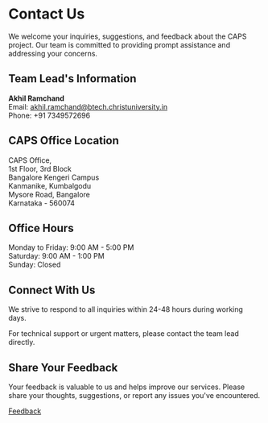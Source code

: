 # Contact Us

We welcome your inquiries, suggestions, and feedback about the CAPS project. Our team is committed to providing prompt assistance and addressing your concerns.

## Team Lead's Information

**Akhil Ramchand**  
Email: [akhil.ramchand@btech.christuniversity.in](mailto:akhil.ramchand@btech.christuniversity.in)  
Phone: +91 7349572696

## CAPS Office Location
CAPS Office, <br>
1st Floor, 3rd Block <br>
Bangalore Kengeri Campus <br>
Kanmanike, Kumbalgodu <br> 
Mysore Road, Bangalore <br>
Karnataka - 560074

## Office Hours
Monday to Friday: 9:00 AM - 5:00 PM  
Saturday: 9:00 AM - 1:00 PM  
Sunday: Closed

## Connect With Us
We strive to respond to all inquiries within 24-48 hours during working days.

For technical support or urgent matters, please contact the team lead directly.

## Share Your Feedback

Your feedback is valuable to us and helps improve our services. Please share your thoughts, suggestions, or report any issues you've encountered.

<a data-v-2dba8ca9="" data-v-72cc4481="" class="VPButton medium brand" href="https://forms.gle/Qf7xnCNXTtSL6iz69" target="_blank" style="font-weight: normal;">Feedback</a>

